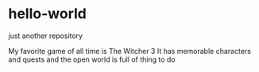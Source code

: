# hello-world
just another repository

My favorite game of all time is The Witcher 3
It has memorable characters and quests and the open world is full of thing to do

